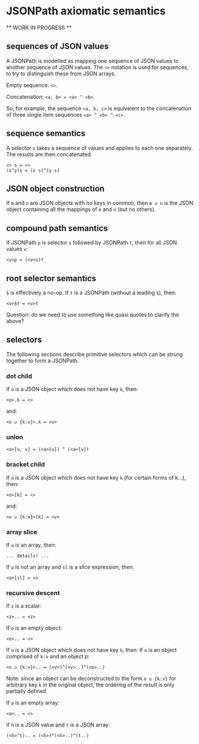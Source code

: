 # JSONPath axiomatic semantics

** WORK IN PROGRESS **

## sequences of JSON values

A JSONPath is modelled as mapping one sequence of JSON values to another sequence of JSON values.
The `<>` notation is used for sequences, to try to distinguish these from JSON arrays.

Empty sequence: `<>`.

Concatenation: `<a, b> = <a> ^ <b>`.

So, for example, the sequence `<a, b, c>` is equivalent to the concatenation of three single item
sequences `<a> ^ <b> ^ <c>`.

## sequence semantics
A selector `s` takes a sequence of values and applies to each one separately.
The results are then concatenated.

```
<> s = <>
(x^y)s = (x s)^(y s)
```

## JSON object construction

If `m` and `n` are JSON objects with no keys in common, then `m ∪ n` is the JSON object containing
all the mappings of `m` and `n` (but no others).

## compound path semantics

If JSONPath `p` is selector `s` followed by JSONPath `t`, then for all JSON values `v`:
```
<v>p = (<v>s)t
```

## root selector semantics
`$` is effectively a no-op. If `t` is a JSONPath (without a leading `$`), then:
```
<v>$t = <v>t
```
Question: do we need to use something like quasi quotes to clarify the above?

## selectors

The following sections describe primitive selectors which can be strung together to form a JSONPath.
### dot child
If `o` is a JSON object which does not have key `k`, then:
```
<o>.k = <>
```
and:
```
<o ∪ {k:v}>.k = <v>
```

### union
```
<a>[u, v] = (<a>[u]) ^ (<a>[v])
```

### bracket child
If `o` is a JSON object which does not have key `k` (for certain forms of k...), then:
```
<o>[k] = <>
```
and:
```
<o ∪ {k:v}>[k] = <v>
```

### array slice
If `a` is an array, then:
```
... details! ...
```

If `a` is not an array and `sl` is a slice expression, then:
```
<a>[sl] = <>
```

### recursive descent
If `z` is a scalar:
```
<z>.. = <z>
```
If `o` is an empty object:
```
<o>.. = <>
```

If `o` is a JSON object which does not have key `k`, then:
If `o` is an object comprised of `k:v` and an object p:
```
<o ∪ {k:v}>.. = (<v>)^(<v>..)^(<o>..)
```
Note: since an object can be deconstructed to the form `o ∪ {k:v}` for arbitrary key `k` in
the original object, the ordering of the result is only partially defined.

If `a` is an empty array:
```
<a>.. = <>
```
If `h` is a JSON value and `t` is a JSON array:
```
(<h>^t).. = (<h>)^(<h>..)^(t..)
```